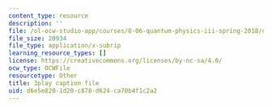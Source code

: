 ```yaml
---
content_type: resource
description: ''
file: /ol-ocw-studio-app/courses/8-06-quantum-physics-iii-spring-2018/d6e5e8201d20c878d624ca70b4f1c2a2_7Y3qcKzO_mY.srt
file_size: 20934
file_type: application/x-subrip
learning_resource_types: []
license: https://creativecommons.org/licenses/by-nc-sa/4.0/
ocw_type: OCWFile
resourcetype: Other
title: 3play caption file
uid: d6e5e820-1d20-c878-d624-ca70b4f1c2a2
---
```

